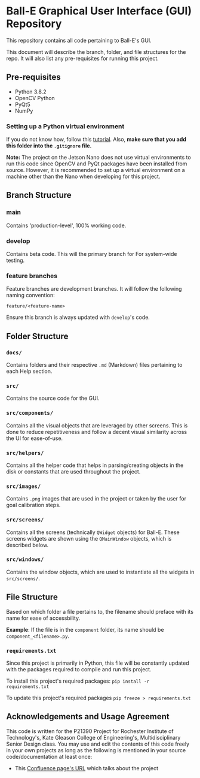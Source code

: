 # Ball-E Graphical User Interface (GUI) Repository

This repository contains all code pertaining to Ball-E's GUI.

This document will describe the branch, folder, and file structures for the repo. It will also list any pre-requisites for running this project.

## Pre-requisites

- Python 3.8.2
- OpenCV Python
- PyQt5
- NumPy

### Setting up a Python virtual environment

If you do not know how, follow this [tutorial](https://docs.python.org/3/library/venv.html). Also, **make sure that you add this folder into the `.gitignore` file.**

**Note:** The project on the Jetson Nano does not use virtual environments to run this code since OpenCV and PyQt packages have been installed from source. However, it is recommended to set up a virtual environment on a machine other than the Nano when developing for this project.

## Branch Structure

### main

Contains 'production-level', 100% working code.

### develop

Contains beta code. This will the primary branch for For system-wide testing.

### feature branches

Feature branches are development branches. It will follow the following naming convention:

`feature/<feature-name>`

Ensure this branch is always updated with `develop`'s code.

## Folder Structure

### `docs/`

Contains folders and their respective `.md` (Markdown) files pertaining to each Help section.

### `src/`

Contains the source code for the GUI.

### `src/components/`

Contains all the visual objects that are leveraged by other screens. This is done to reduce repetitiveness and follow a decent visual similarity across the UI for ease-of-use.

### `src/helpers/`

Contains all the helper code that helps in parsing/creating objects in the disk or constants that are used throughout the project.

### `src/images/`

Contains `.png` images that are used in the project or taken by the user for goal calibration steps.

### `src/screens/`

Contains all the screens (technically `QWidget` objects) for Ball-E. These screens widgets are shown using the `QMainWindow` objects, which is described below.

### `src/windows/`

Contains the window objects, which are used to instantiate all the widgets in `src/screens/`.

## File Structure

Based on which folder a file pertains to, the filename should preface with its name for ease of accessbility.

**Example**: If the file is in the `component` folder, its name should be `component_<filename>.py`.

### `requirements.txt`

Since this project is primarily in Python, this file will be constantly updated with the packages required to compile and run this project.

To install this project's required packages:
`pip install -r requirements.txt`

To update this project's required packages
`pip freeze > requirements.txt`

## Acknowledgements and Usage Agreement
This code is written for the P21390 Project for Rochester Institute of Technology's, Kate Gleason College of Engineering's, Multidisciplinary Senior Design class. You may use and edit the contents of this code freely in your own projects as long as the following is mentioned in your source code/documentation at least once:
* This [Confluence page's URL](https://wiki.rit.edu/display/MSDShowcase/P21390+Bi-Axial+Autonomous+Lacrosse+Learning+Evaluator) which talks about the project

